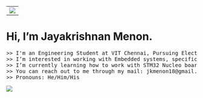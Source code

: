 <table>
  <tr>
    <td><img align="center" src="https://github.com/user-attachments/assets/298fa057-312f-4f7c-be07-21615d5e28f2"></td>
  </tr>
</table>

<p>
<h1>Hi, I’m Jayakrishnan Menon.</h1>
<pre>
>> I'm an Engineering Student at VIT Chennai, Pursuing Electronics and Communication Engineering.
>> I’m interested in working with Embedded systems, specifically, Microcontroller based Applications.
>> I’m currently learning how to work with STM32 Nucleo boards.
>> You can reach out to me through my mail: jkmenon18@gmail.com.
>> Pronouns: He/Him/His
</pre>
</p>

<p>
<img align="center" src="https://github-readme-stats.vercel.app/api/top-langs/?username=Jayakrishnan-Menon&theme=outrun&layout=pie&show_icons=true&hide_border=true">
</p>



<!---
Jayakrishnan-Menon/Jayakrishnan-Menon is a ✨ special ✨ repository because its `README.md` (this file) appears on your GitHub profile.
You can click the Preview link to take a look at your changes.
--->

